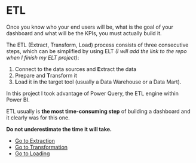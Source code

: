 # ETL

Once you know who your end users will be, what is the goal of your dashboard and what will be the KPIs, you must actually build it.

The ETL (Extract, Transform, Load) process consists of three consecutive steps, which can be simplified by using ELT _(I will add the link to the repo when I finish my ELT project)_:

1. Connect to the data sources and **E**xtract the data
2. Prepare and **T**ransform it
3. **L**oad it in the target tool (usually a Data Warehouse or a Data Mart).

In this project I took advantage of Power Query, the ETL engine within Power BI.

ETL usually is **the most time-consuming step** of building a dashboard and it clearly was for this one.

**Do not underestimate the time it will take.**


- [Go to Extraction](/Markdown%20files/extraction.md)
- [Go to Transformation](/Markdown%20files/transformation.md)
- [Go to Loading](/Markdown%20files/loading.md)